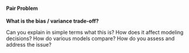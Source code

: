 #### Pair Problem

**What is the bias / variance trade-off?**

Can you explain in simple terms what this is? How does it affect modeling decisions?  How do various models compare? How do you assess and address the issue?
